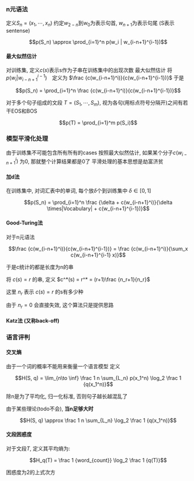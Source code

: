 ### n元语法
定义$S_n = (x_1, \cdots, x_n)$
约定$w_{2-n}$到$w_0$为<BOS>表示句首, $w_{n+1}$为<EOS>表示句尾 (S表示sentense)

$$p(S_n) \approx \prod_{i=1}^n p(w_i | w_{i-n+1}^{i-1})$$

#### 最大似然估计
对训练集, 定义$c(s)$表示s作为子串在训练集中的出现次数
最大似然估计 将 $p(w_i | w_{i-n+1}^{i-1})$　定义为  $\frac {c(w_{i-n+1}^i)}{c(w_{i-n+1}^{i-1})}$
于是

$$p(S_n) = \prod_{i=1}^n \frac {c(w_{i-n+1}^i)}{c(w_{i-n+1}^{i-1})}$$

对于多个句子组成的文段 $T = (S_1, \cdots, S_m)$, 视为各句(用标点符号分隔开)之间有若干EOS和BOS

$$p(T) = \prod_{i=1}^m p(S_i)$$

### 模型平滑化处理
由于训练集不可能包含所有所有的cases
按照最大似然估计, 如果某个分子$c(w_{i-n+1}^i)$ 为0, 那就整个计算结果都是0了
平滑处理的基本思想是劫富济贫

#### 加d法
在训练集中, 对词汇表中的单词, 每个放$\delta$个到训练集中
$\delta\in [0, 1]$

$$p(S_n) = \prod_{i=1}^n \frac {\delta + c(w_{i-n+1}^i)}{\delta \times|Vocabulary| + c(w_{i-n+1}^{i-1})}$$

#### Good-Turing法
对于n元语法

$$\frac {c(w_{i-n+1}^i)}{c(w_{i-n+1}^{i-1})} = \frac  {c(w_{i-n+1}^i)}{\sum_x c(w_{i-n+1}^{i-1} x)}$$

于是c统计的都是长度为n的串

将 $c(s)=r$ 的串, 定义 $c^*(s) = r^* = (r+1)\frac {n_r+1}{n_r}$ 

这里 $n_r$ 表示 $c(s)=r$ 的s有多少种

由于 $n_r=0$ 会直接失效, 这个算法只是提供思路

#### Katz法 (又称back-off)


### 语言评判
#### 交叉熵
由于一个词的概率不能用来衡量一个语言模型 
定义 

$$H(S, q) = \lim_{n\to \inf} \frac 1 n \sum_{L_n} p(x_1^n) \log_2 \frac 1 {q(x_1^n)}$$

除n是为了平均化, 归一化标准, 否则句子越长越混乱了

由于某些理论(todo不会), **当n足够大时**

$$H(S, q) \approx \frac 1 n \sum_{L_n} \log_2 \frac 1 {q(x_1^n)}$$

#### 文段困惑度
对于文段$T$, 定义其平均熵为:

$$H_q(T) = \frac 1 {word_{count}} \log_2 \frac 1 {q(T)}$$

困惑度为2的上式次方

